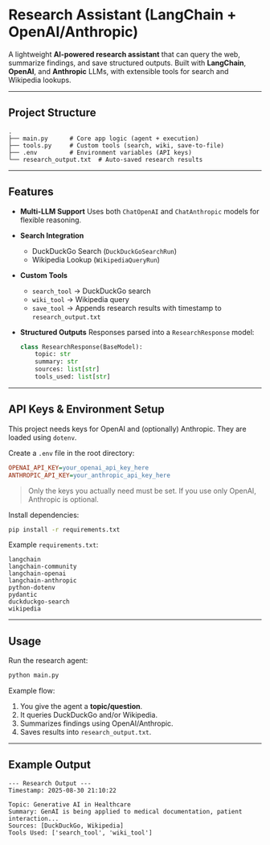 

#  Research Assistant (LangChain + OpenAI/Anthropic)

A lightweight **AI-powered research assistant** that can query the web, summarize findings, and save structured outputs.
Built with **LangChain**, **OpenAI**, and **Anthropic** LLMs, with extensible tools for search and Wikipedia lookups.

---

## Project Structure

```
.
├── main.py      # Core app logic (agent + execution)
├── tools.py     # Custom tools (search, wiki, save-to-file)
├── .env         # Environment variables (API keys)
└── research_output.txt  # Auto-saved research results
```

---

##  Features

* **Multi-LLM Support**
  Uses both `ChatOpenAI` and `ChatAnthropic` models for flexible reasoning.

* **Search Integration**

  * DuckDuckGo Search (`DuckDuckGoSearchRun`)
  * Wikipedia Lookup (`WikipediaQueryRun`)

* **Custom Tools**

  * `search_tool` → DuckDuckGo search
  * `wiki_tool` → Wikipedia query
  * `save_tool` → Appends research results with timestamp to `research_output.txt`

* **Structured Outputs**
  Responses parsed into a `ResearchResponse` model:

  ```python
  class ResearchResponse(BaseModel):
      topic: str
      summary: str
      sources: list[str]
      tools_used: list[str]
  ```

---

##  API Keys & Environment Setup

This project needs keys for OpenAI and (optionally) Anthropic.
They are loaded using `dotenv`.

Create a `.env` file in the root directory:

```ini
OPENAI_API_KEY=your_openai_api_key_here
ANTHROPIC_API_KEY=your_anthropic_api_key_here
```

> Only the keys you actually need must be set. If you use only OpenAI, Anthropic is optional.

Install dependencies:

```bash
pip install -r requirements.txt
```

Example `requirements.txt`:

```
langchain
langchain-community
langchain-openai
langchain-anthropic
python-dotenv
pydantic
duckduckgo-search
wikipedia
```

---

##  Usage

Run the research agent:

```bash
python main.py
```

Example flow:

1. You give the agent a **topic/question**.
2. It queries DuckDuckGo and/or Wikipedia.
3. Summarizes findings using OpenAI/Anthropic.
4. Saves results into `research_output.txt`.

---

##  Example Output

```
--- Research Output ---
Timestamp: 2025-08-30 21:10:22

Topic: Generative AI in Healthcare
Summary: GenAI is being applied to medical documentation, patient interaction...
Sources: [DuckDuckGo, Wikipedia]
Tools Used: ['search_tool', 'wiki_tool']
```
